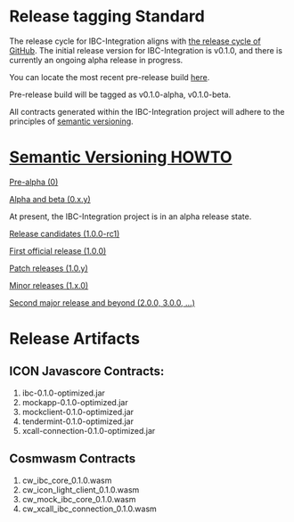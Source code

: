 # Release tagging Standard
The release cycle for IBC-Integration aligns with [the release cycle of GitHub](https://docs.github.com/en/get-started/using-github/exploring-early-access-releases-with-feature-preview#githubs-release-cycle).
The initial release version for IBC-Integration is v0.1.0, and there is currently an ongoing alpha release in progress. 

You can locate the most recent pre-release build [here](https://github.com/icon-project/IBC-Integration/releases).

Pre-release build will be tagged as v0.1.0-alpha, v0.1.0-beta.

All contracts generated within the IBC-Integration project will adhere to the principles of [semantic versioning](https://semver.org/).

# [Semantic Versioning HOWTO](https://github.com/dbrock/semver-howto)
[Pre-alpha (0)](https://github.com/dbrock/semver-howto#pre-alpha-0)

[Alpha and beta (0.x.y)](https://github.com/dbrock/semver-howto#alpha-and-beta-0xy)

At present, the IBC-Integration project is in an alpha release state.

[Release candidates (1.0.0-rc1)](https://github.com/dbrock/semver-howto#release-candidates-100-foo)

[First official release (1.0.0)](https://github.com/dbrock/semver-howto#first-official-release-100)

[Patch releases (1.0.y)](https://github.com/dbrock/semver-howto#patch-releases-10y)

[Minor releases (1.x.0)](https://github.com/dbrock/semver-howto#minor-releases-1x0)

[Second major release and beyond (2.0.0, 3.0.0, …)](https://github.com/dbrock/semver-howto#second-major-release-and-beyond-200-300-)


# Release Artifacts
## ICON Javascore Contracts:
1. ibc-0.1.0-optimized.jar
2. mockapp-0.1.0-optimized.jar
3. mockclient-0.1.0-optimized.jar
4. tendermint-0.1.0-optimized.jar
5. xcall-connection-0.1.0-optimized.jar

## Cosmwasm Contracts
1. cw_ibc_core_0.1.0.wasm
2. cw_icon_light_client_0.1.0.wasm
3. cw_mock_ibc_core_0.1.0.wasm
4. cw_xcall_ibc_connection_0.1.0.wasm
